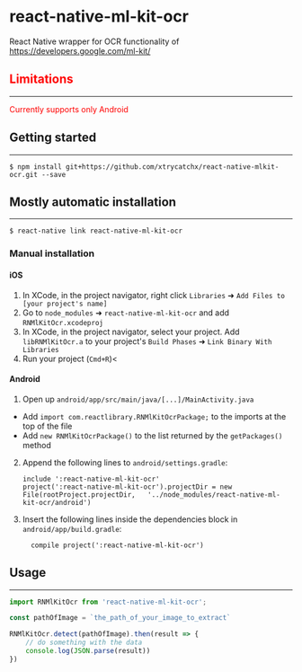 
# react-native-ml-kit-ocr
React Native wrapper for OCR functionality of https://developers.google.com/ml-kit/
## <span style="color:red">Limitations</span>
------------
<span style="color:red">Currently supports only Android</span>

## Getting started
------------

`$ npm install git+https://github.com/xtrycatchx/react-native-mlkit-ocr.git --save`



## Mostly automatic installation
------------

`$ react-native link react-native-ml-kit-ocr`

### Manual installation


#### iOS

1. In XCode, in the project navigator, right click `Libraries` ➜ `Add Files to [your project's name]`
2. Go to `node_modules` ➜ `react-native-ml-kit-ocr` and add `RNMlKitOcr.xcodeproj`
3. In XCode, in the project navigator, select your project. Add `libRNMlKitOcr.a` to your project's `Build Phases` ➜ `Link Binary With Libraries`
4. Run your project (`Cmd+R`)<

#### Android

1. Open up `android/app/src/main/java/[...]/MainActivity.java`
  - Add `import com.reactlibrary.RNMlKitOcrPackage;` to the imports at the top of the file
  - Add `new RNMlKitOcrPackage()` to the list returned by the `getPackages()` method
2. Append the following lines to `android/settings.gradle`:
  	```
  	include ':react-native-ml-kit-ocr'
  	project(':react-native-ml-kit-ocr').projectDir = new File(rootProject.projectDir, 	'../node_modules/react-native-ml-kit-ocr/android')
  	```
3. Insert the following lines inside the dependencies block in `android/app/build.gradle`:
  	```
      compile project(':react-native-ml-kit-ocr')
  	```


## Usage
------------
```javascript
import RNMlKitOcr from 'react-native-ml-kit-ocr';

const pathOfImage = `the_path_of_your_image_to_extract`

RNMlKitOcr.detect(pathOfImage).then(result => {
	// do something with the data
	console.log(JSON.parse(result))
})
```
  